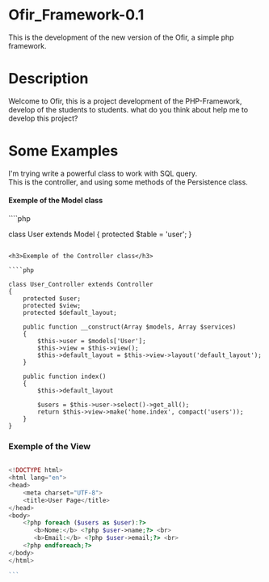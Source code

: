 # Ofir_Framework-0.1
This is the development of the new version of the Ofir, a simple php framework.

# Description
Welcome to Ofir, this is a project development of the PHP-Framework, develop of the students to students. what do you think about help me to develop this project?

# Some Examples


I'm trying write a powerful class to work with SQL query. <br>
This is the controller, and  using some methods of the Persistence class.

<h4>Exemple of the Model class</h4>
````php

class User extends Model
{
    protected $table = 'user';
}

```

<h3>Exemple of the Controller class</h3>

````php

class User_Controller extends Controller 
{
    protected $user;
    protected $view;
    protected $default_layout;

    public function __construct(Array $models, Array $services)
    {
        $this->user = $models['User'];
        $this->view = $this->view();
        $this->default_layout = $this->view->layout('default_layout');
    }

    public function index()
    {
        $this->default_layout

        $users = $this->user->select()->get_all();
        return $this->view->make('home.index', compact('users'));
    }
}

```
<h3>Exemple of the View</h3>

````php

<!DOCTYPE html>
<html lang="en">
<head>
    <meta charset="UTF-8">
    <title>User Page</title>
</head>
<body>
    <?php foreach ($users as $user):?>
       <b>Nome:</b> <?php $user->name;?> <br>
       <b>Email:</b> <?php $user->email;?> <br>
    <?php endforeach;?>
</body>
</html>

```
